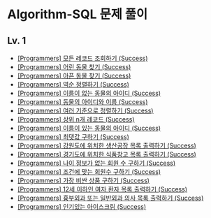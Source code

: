 # Algorithm-SQL 문제 풀이

## Lv. 1
- [[Programmers] 모든 레코드 조회하기 (Success)](https://hj0216.tistory.com/706)
- [[Programmers] 어린 동물 찾기 (Success)](https://hj0216.tistory.com/695)
- [[Programmers] 아픈 동물 찾기 (Success)](https://hj0216.tistory.com/693)
- [[Programmers] 역순 정렬하기 (Success)](https://hj0216.tistory.com/703)
- [[Programmers] 이름이 없는 동물의 아이디 (Success)](https://hj0216.tistory.com/710)
- [[Programmers] 동물의 아이디와 이름 (Success)](https://hj0216.tistory.com/712)
- [[Programmers] 여러 기준으로 정렬하기 (Success)](https://hj0216.tistory.com/713)
- [[Programmers] 상위 n개 레코드 (Success)](https://hj0216.tistory.com/715)
- [[Programmers] 이름이 있는 동물의 아이디 (Success)](https://hj0216.tistory.com/717)
- [[Programmers] 최댓값 구하기 (Success)](https://hj0216.tistory.com/718)
- [[Programmers] 강원도에 위치한 생산공장 목록 출력하기 (Success)](https://hj0216.tistory.com/721)
- [[Programmers] 경기도에 위치한 식품창고 목록 출력하기 (Success)](https://hj0216.tistory.com/725)
- [[Programmers] 나이 정보가 없는 회원 수 구하기 (Success)](https://hj0216.tistory.com/727)
- [[Programmers] 조건에 맞는 회원수 구하기 (Success)](https://hj0216.tistory.com/731)
- [[Programmers] 가장 비싼 상품 구하기 (Success)](https://hj0216.tistory.com/733)
- [[Programmers] 12세 이하인 여자 환자 목록 출력하기 (Success)](https://hj0216.tistory.com/738)
- [[Programmers] 흉부외과 또는 일반외과 의사 목록 출력하기 (Success)](https://hj0216.tistory.com/740)
- [[Programmers] 인기있는 아이스크림 (Success)](https://hj0216.tistory.com/747)
